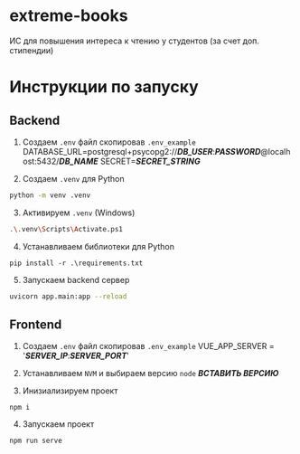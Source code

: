 # extreme-books
ИС для повышения интереса к чтению у студентов (за счет доп. стипендии)


# Инструкции по запуску

## Backend

1. Создаем `.env` файл скопировав `.env_example`
	DATABASE_URL=postgresql+psycopg2://***DB_USER***:***PASSWORD***@localhost:5432/***DB_NAME***
	SECRET=***SECRET_STRING***

2. Создаем `.venv` для Python 
``` bash
python -m venv .venv
```
3. Активируем `.venv` (Windows)
``` bash
.\.venv\Scripts\Activate.ps1
```
4.  Устанавливаем библиотеки для Python
``` shell
pip install -r .\requirements.txt
```
5. Запускаем backend сервер
``` bash
uvicorn app.main:app --reload
```


## Frontend

1. Создаем `.env` файл скопировав `.env_example`
	VUE_APP_SERVER = '***SERVER_IP***:***SERVER_PORT***'

2. Устанавливаем `NVM` и выбираем версию `node` ***ВСТАВИТЬ ВЕРСИЮ***
3. Инизиализируем проект 
``` shell
npm i
```
4. Запускаем проект 
``` shell
npm run serve
```
